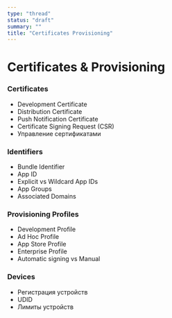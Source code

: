 ```yaml
---
type: "thread"
status: "draft"
summary: ""
title: "Certificates Provisioning"
---
```


# Certificates & Provisioning


### Certificates
- Development Certificate
- Distribution Certificate
- Push Notification Certificate
- Certificate Signing Request (CSR)
- Управление сертификатами

### Identifiers
- Bundle Identifier
- App ID
- Explicit vs Wildcard App IDs
- App Groups
- Associated Domains

### Provisioning Profiles
- Development Profile
- Ad Hoc Profile
- App Store Profile
- Enterprise Profile
- Automatic signing vs Manual

### Devices
- Регистрация устройств
- UDID
- Лимиты устройств


